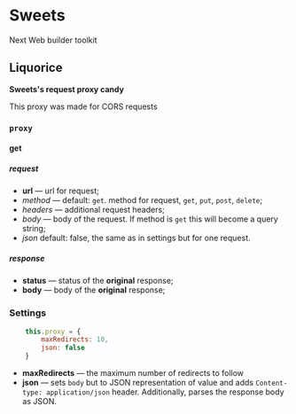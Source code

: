 # Sweets
Next Web builder toolkit

## Liquorice
**Sweets's request proxy candy**

This proxy was made for CORS requests

### `proxy`
#### get
##### request
* __url__ — url for request;
* _method_ — default: `get`. method for request, `get`, `put`, `post`, `delete`;
* _headers_ — additional request headers;
* _body_ — body of the request. If method is `get` this will become a query string;
* _json_ default: false, the same as in settings but for one request.

##### response 
* __status__ — status of the __original__ response;
* __body__ — body of the __original__ response;

### Settings
```js
    this.proxy = {
        maxRedirects: 10,
        json: false
    }
```

* __maxRedirects__ — the maximum number of redirects to follow
* __json__ —  sets `body` but to JSON representation of value and adds `Content-type: application/json` header. Additionally, parses the response body as JSON.
